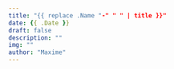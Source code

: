 ```yaml
---
title: "{{ replace .Name "-" " " | title }}"
date: {{ .Date }}
draft: false
description: ""
img: ""
author: "Maxime"
---
```


